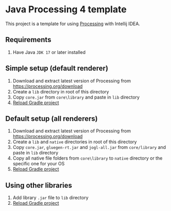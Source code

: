 # Java Processing 4 template

This project is a template for using [Processing](https://processing.org/) with Intellij IDEA.

## Requirements

1. Have Java `JDK 17` or later installed

## Simple setup (default renderer)

1. Download and extract latest version of Processing from https://processing.org/download
2. Create a `lib` directory in root of this directory
3. Copy `core.jar` from `core\library` and paste in `lib` directory
4. [Reload Gradle project](https://www.jetbrains.com/help/idea/work-with-gradle-projects.html#gradle_refresh_project)

## Default setup (all renderers)

1. Download and extract latest version of Processing from https://processing.org/download
2. Create a `lib` and `native` directories in root of this directory
3. Copy `core.jar`, `gluegen-rt.jar` and `jogl-all.jar` from `core/library` and paste in `lib` directory
4. Copy all native file folders from `core\library` to `native` directory or the specific one for your OS
5. [Reload Gradle project](https://www.jetbrains.com/help/idea/work-with-gradle-projects.html#gradle_refresh_project)

## Using other libraries

1. Add library `.jar` file to `lib` directory
2. [Reload Gradle project](https://www.jetbrains.com/help/idea/work-with-gradle-projects.html#gradle_refresh_project)